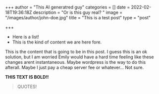 +++
author = "This AI generatred guy"
categories = []
date = 2022-02-18T19:36:18Z
description = "Or is this guy real? "
image = "/images/author/john-doe.jpg"
title = "This is a test post"
type = "post"

+++
* Here is a list!
* This is the kind of content we are here fore. 

This is the content that is going to be in this post. I guess this is an ok solution, but I am worried Emily would have a hard time feeling like these changes arent instantaneous. Maybe wordpress is the way to do this afterall. Maybe I just pay a cheap server fee or whatever... Not sure. 

**THIS TEXT IS BOLD!!**

> QUOTES!